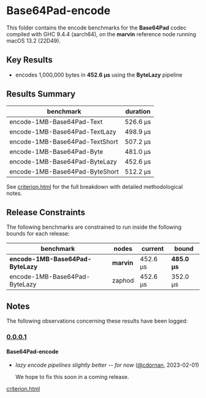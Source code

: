 # Base64Pad-encode

This folder contains the encode benchmarks for the **Base64Pad** codec compiled with GHC 9.4.4 (aarch64), on the 
**marvin** reference node running macOS 13.2 (22D49).

## Key Results

* encodes 1,000,000 bytes in **452.6 μs** using the **ByteLazy** pipeline

## Results Summary

| benchmark                      | duration |
| ------------------------------ | -------- |
| encode-1MB-Base64Pad-Text      | 526.6 μs |
| encode-1MB-Base64Pad-TextLazy  | 498.9 μs |
| encode-1MB-Base64Pad-TextShort | 507.2 μs |
| encode-1MB-Base64Pad-Byte      | 481.0 μs |
| encode-1MB-Base64Pad-ByteLazy  | 452.6 μs |
| encode-1MB-Base64Pad-ByteShort | 512.2 μs |

See [criterion.html](criterion.html) for the full breakdown with detailed methodological notes.

## Release Constraints

The following benchmarks are constrained to run inside the following bounds for each release:

| benchmark                         | nodes      | current  | bound        |
| --------------------------------- | ---------- | -------- | ------------ |
| **encode-1MB-Base64Pad-ByteLazy** | **marvin** | 452.6 μs | **485.0 μs** |
| encode-1MB-Base64Pad-ByteLazy     | zaphod     | 452.6 μs | 352.0 μs     |

## Notes

The following observations concerning these results have been logged:

### [0.0.0.1]

#### Base64Pad-encode

* _lazy encode pipelines slightly better -- for now_ ([@cdornan], 2023-02-01)

    We hope to fix this soon in a coming release.

[Unreleased]: <https://github.com/cdornan/polymede-benchmarks>
[0.0.0.1]: <https://github.com/cdornan/polymede-benchmarks>
[@cdornan]: <https://github.com/cdornan>

[criterion.html](criterion.html)

